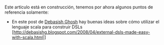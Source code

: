 Este artículo está en construcción, tenemos por ahora algunos puntos de referencia solamente:

-   En este post de [Debasish Ghosh](debasish-ghosh.md) hay buenas ideas sobre cómo utilizar el lenguaje scala para construir DSLs \[<http://debasishg.blogspot.com/2008/04/external-dsls-made-easy-with-scala.html>|\]

